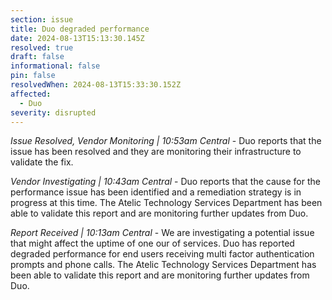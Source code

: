 ```yaml
---
section: issue
title: Duo degraded performance
date: 2024-08-13T15:13:30.145Z
resolved: true
draft: false
informational: false
pin: false
resolvedWhen: 2024-08-13T15:33:30.152Z
affected:
  - Duo
severity: disrupted
---
```

*Issue Resolved, Vendor Monitoring | 10:53am Central* - Duo reports that the issue has been resolved and they are monitoring their infrastructure to validate the fix.

*Vendor Investigating | 10:43am Central* - Duo reports that the cause for the performance issue has been identified and a remediation strategy is in progress at this time. The Atelic Technology Services Department has been able to validate this report and are monitoring further updates from Duo.

*Report Received | 10:13am Central* - We are investigating a potential issue that might affect the uptime of one our of services. Duo has reported degraded performance for end users receiving multi factor authentication prompts and phone calls. The Atelic Technology Services Department has been able to validate this report and are monitoring further updates from Duo.
